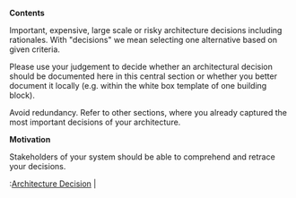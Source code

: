 **Contents**

Important, expensive, large scale or risky architecture decisions
including rationales. With \"decisions\" we mean selecting one
alternative based on given criteria.

Please use your judgement to decide whether an architectural decision
should be documented here in this central section or whether you better
document it locally (e.g. within the white box template of one building
block).

Avoid redundancy. Refer to other sections, where you already captured the
most important decisions of your architecture.

**Motivation**

Stakeholders of your system should be able to comprehend and retrace
your decisions.

:[Architecture Decision](09-Architectural-Decisions/Architectural-Decisions.template.md)                                                                                   |